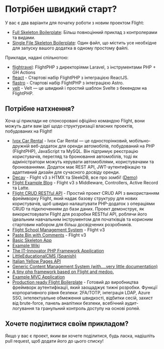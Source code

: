 # Потрібен швидкий старт?

У вас є два варіанти для початку роботи з новим проектом Flight:

- [Full Skeleton Boilerplate](https://github.com/flightphp/skeleton): Більш повноцінний приклад з контролерами та видами.
- [Single File Skeleton Boilerplate](https://github.com/flightphp/skeleton-simple): Один файл, що містить усе необхідне для запуску вашого додатка в одному простому файлі.

Приклади, надані спільнотою:

- [flightravel](https://github.com/fadrian06-templates/flighravel): FlightPHP з директоріями Laravel, з інструментами PHP + GH Actions
- [fleact](https://github.com/flightphp/fleact) - Стартові набір FlightPHP з інтеграцією ReactJS.
- [flastro](https://github.com/flightphp/flastro) - Стартові набір FlightPHP з інтеграцією Astro.
- [velt](https://github.com/flightphp/velt) - Velt — це швидкий і простий шаблон Svelte з бекендом на FlightPHP. 

## Потрібне натхнення?

Хоча ці приклади не спонсоровані офіційно командою Flight, вони можуть дати вам ідеї щодо структуризації власних проектів, побудованих на Flight!

- [Ivox Car Rental](https://github.com/najtms/introductionToWeb) - Ivox Car Rental — це односторінковий, мобільно-дружній веб-додаток для оренди автомобілів, побудований на PHP (FlightPHP), JavaScript та MySQL. Він підтримує реєстрацію користувачів, перегляд та бронювання автомобілів, тоді як адміністратори можуть керувати автомобілями, користувачами та бронюваннями. Додаток має REST API, JWT-аутентифікацію та адаптивний дизайн для сучасного досвіду оренди.
- [Decay](https://github.com/boxybird/decay) - Flight v3 з HTMX та SleekDB, все про зомбі! ([Demo](https://decay.andrewrhyand.com))
- [Flight Example Blog](https://github.com/n0nag0n/flightphp-blog) - Flight v3 з Middleware, Controllers, Active Record та Latte.
- [Flight CRUD RESTful API](https://github.com/soheilkhaledabdi/php-crud-api-flight) - Простий проект CRUD API з використанням фреймворку Flight, який надає базову структуру для нових користувачів, щоб швидко налаштувати PHP-додаток з операціями CRUD та підключенням до бази даних. Проект демонструє, як використовувати Flight для розробки RESTful API, роблячи його ідеальним навчальним інструментом для початківців та корисним стартовим набором для більш досвідчених розробників.
- [Flight School Management System](https://github.com/krmu/FlightPHP_School) - Flight v3
- [Paste Bin with Comments](https://github.com/n0nag0n/commie2) - Flight v3
- [Basic Skeleton App](https://github.com/markhughes/flight-skeleton)
- [Example Wiki](https://github.com/Skayo/FlightWiki)
- [The IT-Innovator PHP Framework Application](https://github.com/itinnovator/myphp-app)
- [LittleEducationalCMS (Spanish)](https://github.com/casgin/LittleEducationalCMS)
- [Italian Yellow Pages API](https://github.com/chiccomagnus/PGAPI)
- [Generic Content Management System (with....very little documentation)](https://github.com/recepuncu/cms)
- [A tiny php framework based on Flight and medoo.](https://github.com/ycrao/tinyme)
- [Example MVC Application](https://github.com/paddypei/Flight-MVC)
- [Production ready Flight Boilerplate](https://github.com/madcoda9000/SecStore) - Готовий до виробництва фреймворк аутентифікації, який заощаджує тижні розробки. Функції корпоративного рівня безпеки: 2FA/TOTP, інтеграція LDAP, Azure SSO, інтелектуальне обмеження швидкості, відбитки сесій, захист від brute-force, панель аналітики безпеки, всебічний аудит-логування та гранульний контроль доступу на основі ролей.

## Хочете поділитися своїм прикладом?

Якщо у вас є проект, яким ви хочете поділитися, будь ласка, надішліть pull request, щоб додати його до цього списку!